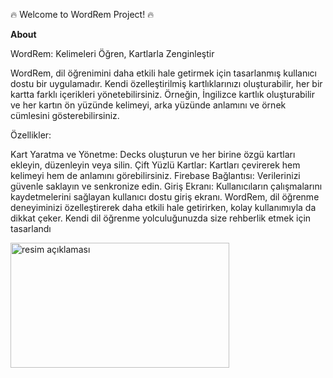 🔥 Welcome to WordRem Project! 🔥

**About**


WordRem: Kelimeleri Öğren, Kartlarla Zenginleştir

WordRem, dil öğrenimini daha etkili hale getirmek için tasarlanmış kullanıcı dostu bir uygulamadır. Kendi özelleştirilmiş kartlıklarınızı oluşturabilir, her bir kartta farklı içerikleri yönetebilirsiniz. Örneğin, İngilizce kartlık oluşturabilir ve her kartın ön yüzünde kelimeyi, arka yüzünde anlamını ve örnek cümlesini gösterebilirsiniz.

Özellikler:

Kart Yaratma ve Yönetme: Decks oluşturun ve her birine özgü kartları ekleyin, düzenleyin veya silin.
Çift Yüzlü Kartlar: Kartları çevirerek hem kelimeyi hem de anlamını görebilirsiniz.
Firebase Bağlantısı: Verilerinizi güvenle saklayın ve senkronize edin.
Giriş Ekranı: Kullanıcıların çalışmalarını kaydetmelerini sağlayan kullanıcı dostu giriş ekranı.
WordRem, dil öğrenme deneyiminizi özelleştirerek daha etkili hale getirirken, kolay kullanımıyla da dikkat çeker. Kendi dil öğrenme yolculuğunuzda size rehberlik etmek için tasarlandı

<img src="https://github.com/agkurt/WordRem/assets/85376292/ca94e2d3-9624-4755-94fe-0f440bd258c7" alt="resim açıklaması" width="350" height="200">









